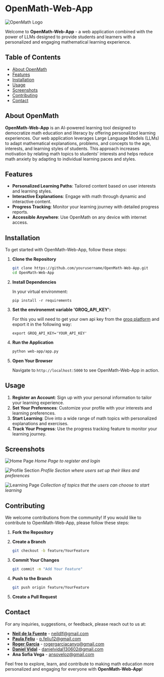 # OpenMath-Web-App

![OpenMath Logo](nobackground.png)

Welcome to **OpenMath-Web-App** - a web application combined with the power of LLMs designed to provide students and learners with a personalized and engaging mathematical learning experience.

## Table of Contents

- [About OpenMath](#about-openmath)
- [Features](#features)
- [Installation](#installation)
- [Usage](#usage)
- [Screenshots](#screenshots)
- [Contributing](#contributing)
- [Contact](#contact)

## About OpenMath

**OpenMath-Web-App** is an AI-powered learning tool designed to democratize math education and literacy by offering personalized learning experiences. Our web application leverages Large Language Models (LLMs) to adapt mathematical explanations, problems, and concepts to the age, interests, and learning styles of students. This approach increases motivation by relating math topics to students' interests and helps reduce math anxiety by adapting to individual learning paces and styles.

## Features

- **Personalized Learning Paths**: Tailored content based on user interests and learning styles.
- **Interactive Explanations**: Engage with math through dynamic and interactive content.
- **Progress Tracking**: Monitor your learning journey with detailed progress reports.
- **Accessible Anywhere**: Use OpenMath on any device with internet access.

## Installation

To get started with OpenMath-Web-App, follow these steps:

1. **Clone the Repository**

    ```bash
    git clone https://github.com/yourusername/OpenMath-Web-App.git
    cd OpenMath-Web-App
    ```

2. **Install Dependencies**

    In your virtual environment:

    ```
    pip install -r requirements
    ```

3. **Set the environemnt variable 'GROQ_API_KEY':**

    For this you will need to get your own api key from the [groq platform](https://console.groq.com/keys) and export it in the following way:

    ```
    export GROQ_API_KEY='YOUR_API_KEY'
    ```

   
5. **Run the Application**

    ```bash
    python web-app/app.py
    ```

6. **Open Your Browser**

    Navigate to `http://localhost:5000` to see OpenMath-Web-App in action.

## Usage

1. **Register an Account**: Sign up with your personal information to tailor your learning experience.
2. **Set Your Preferences**: Customize your profile with your interests and learning preferences.
3. **Start Learning**: Dive into a wide range of math topics with personalized explanations and exercises.
4. **Track Your Progress**: Use the progress tracking feature to monitor your learning journey.

## Screenshots

![Home Page](screenshots/home_page.png)
*Home Page to register and login*

![Profile Section](screenshots/profile_section.png)
*Profile Section where users set up their likes and preferences*

![Learning Page](screenshots/learning_page.png)
*Collection of topics that the users can choose to start learning*

## Contributing

We welcome contributions from the community! If you would like to contribute to OpenMath-Web-App, please follow these steps:

1. **Fork the Repository**

2. **Create a Branch**

    ```bash
    git checkout -b feature/YourFeature
    ```

3. **Commit Your Changes**

    ```bash
    git commit -m "Add Your Feature"
    ```

4. **Push to the Branch**

    ```bash
    git push origin feature/YourFeature
    ```

5. **Create a Pull Request**


## Contact

For any inquiries, suggestions, or feedback, please reach out to us at:

- [**Neil de la Fuente**](https://www.linkedin.com/in/neil-de-la-fuente/) - neildlf@gmail.com
- [**Paula Feliu**](https://www.linkedin.com/in/paula-feliu-criado/) - p.feliu12@gmail.com
- [**Roger Garcia**](https://www.linkedin.com/in/roger-garcia-ca%C3%B1o-94657a153/) - rogergarciacanyo@gmail.com
- [**Daniel Vidal**](https://www.linkedin.com/in/daniel-alejandro-vidal-guerra-21386b266/) - danielvidal130602@gmail.com
- **Ana Sofia Vega** - ansoveloz@gmail.com

Feel free to explore, learn, and contribute to making math education more personalized and engaging for everyone with **OpenMath-Web-App**!
